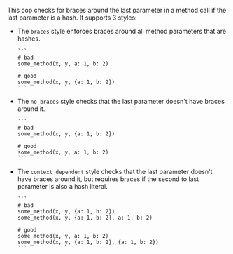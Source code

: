 This cop checks for braces around the last parameter in a method call
if the last parameter is a hash.
It supports 3 styles:

* The `braces` style enforces braces around all method
parameters that are hashes.

      ```
      # bad
      some_method(x, y, a: 1, b: 2)

      # good
      some_method(x, y, {a: 1, b: 2})
      ```

* The `no_braces` style checks that the last parameter doesn't
have braces around it.

      ```
      # bad
      some_method(x, y, {a: 1, b: 2})

      # good
      some_method(x, y, a: 1, b: 2)
      ```

* The `context_dependent` style checks that the last parameter
doesn't have braces around it, but requires braces if the
second to last parameter is also a hash literal.

      ```
      # bad
      some_method(x, y, {a: 1, b: 2})
      some_method(x, y, {a: 1, b: 2}, a: 1, b: 2)

      # good
      some_method(x, y, a: 1, b: 2)
      some_method(x, y, {a: 1, b: 2}, {a: 1, b: 2})
      ```